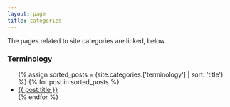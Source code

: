 ```yaml
---
layout: page
title: categories
---
```


The pages related to site categories are linked, below.

<h3>Terminology</h3>
 <ul>
 {% assign sorted_posts = (site.categories.['terminology'] | sort: 'title') %}
{% for post in sorted_posts %}
  <li>
    <a href="{{ post.url }}">{{ post.title }}</a>
  </li>
{% endfor %}
</ul>
